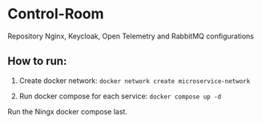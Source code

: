 # Control-Room

Repository Nginx, Keycloak, Open Telemetry and RabbitMQ configurations

## How to run:
 1. Create docker network:
 ```docker network create microservice-network```

 2. Run docker compose for each service:
 ```docker compose up -d```

Run the Ningx docker compose last.
